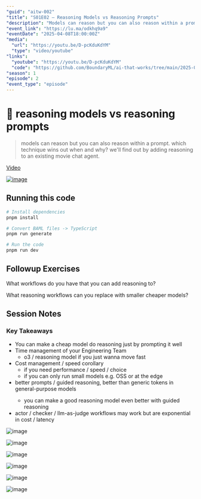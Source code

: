 ```yaml
---
"guid": "aitw-002"
"title": "S01E02 – Reasoning Models vs Reasoning Prompts"
"description": "Models can reason but you can also reason within a prompt. Which technique wins out when and why? We'll find out by adding reasoning to an existing movie chat agent."
"event_link": "https://lu.ma/odkhq9a9"
"eventDate": "2025-04-08T18:00:00Z"
"media":
  "url": "https://youtu.be/D-pcKduKdYM"
  "type": "video/youtube"
"links":
  "youtube": "https://youtu.be/D-pcKduKdYM"
  "code": "https://github.com/BoundaryML/ai-that-works/tree/main/2025-04-07-reasoning-models-vs-prompts"
"season": 1
"episode": 2
"event_type": "episode"
---
```


# 🦄 reasoning models vs reasoning prompts

> models can reason but you can also reason within a prompt. which technique wins out when and why? we'll find out by adding reasoning to an existing movie chat agent.

[Video](https://youtu.be/D-pcKduKdYM)

[![image](https://img.youtube.com/vi/D-pcKduKdYM/0.jpg)](https://youtu.be/D-pcKduKdYM)

## Running this code

```bash
# Install dependencies
pnpm install
```

```bash
# Convert BAML files -> TypeScript
pnpm run generate
```

```bash
# Run the code
pnpm run dev
```

## Followup Exercises

What workflows do you have that you can add reasoning to?

What reasoning workflows can you replace with smaller cheaper models?

## Session Notes

### Key Takeaways

- You can make a cheap model do reasoning just by prompting it well
- Time management of your Engineering Team
     - o3 / reasoning model if you just wanna move fast
- Cost management / speed corollary
     - if you need performance / speed / choice 
     - if you can only run small models e.g. OSS or at the edge
- better prompts / guided reasoning, better than generic <THINK> 
  tokens in general-purpose models
     - you can make a good reasoning model even better with guided reasoning
- actor / checker / llm-as-judge workflows may work but are exponential in cost / latency


![image](https://github.com/user-attachments/assets/7fefd512-b488-437a-8ed1-f64024f6c781)



![image](https://github.com/user-attachments/assets/d01d797f-ee23-4e15-a3b5-58547ac33768)




![image](https://github.com/user-attachments/assets/f73d3db8-79d2-4f29-bb4f-758870e86c72)



![image](https://github.com/user-attachments/assets/b7290e01-ee31-4378-8943-fbd27ab2b0f3)



![image](https://github.com/user-attachments/assets/201380ad-837b-4dc7-8b49-9f7ba350ebbf)


![image](https://github.com/user-attachments/assets/365a92ae-a6e5-41b5-ad00-720b9abf4697)

